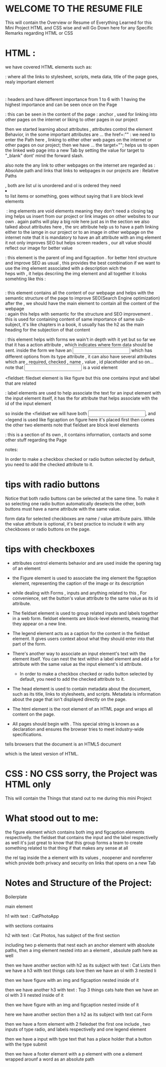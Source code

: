 # WELCOME TO THE RESUME FILE

This will contain the Overview or Resume of Everything Learned for this Mini Project HTML and CSS wise and will Go Down here for any Specific Remarks regarding HTML or CSS

# HTML :

we have covered HTML elements such as:

<head></head>: where all the links to stylesheet, scripts, meta data, title of the page goes,  realy important element

<h1></h1> : headers and have different importance from 1 to 6 with 1 having the highest importance and can be seen once on the Page
<p><p> : this can be seen in the content of the page
<a></a> : anchor , used for linking into other pages on the internet or liking to other pages in our project

then we started learning about attributes , attributes control the element Behavior, in the <a></a> some important attributes are
... the href=:"" : we need to enter the Path here , linking to either other web pages on the internet or other pages on our project; then we have
... the target=""; helps us to open the linked web page into a new Tab by setting the value for target to "\_blank"
dont' mind the forward slash.

also note the any link to other webpages on the internet are regarded as : Absolute path
and links that links to webpages in our projects are : Relative Paths

<ul></ul>
<ol></ol>, both are list ul is unordered and ol is ordered they need <li></li> to list items or something, goes without saying that li are block level elements

<img/> : img elements are void elements meaning they don't need a closing tag
img helps us insert from our project or link images on other websites to our own . again paths will play a big role here just as in the <a></a> section
we also talked about attributes here , the src attribute help us to have a path linking either to the iamge in our project or to an image in other webpage on the internet
note that it is mandatory to have an alt attribute with an img element it not only improves SEO but helps screen readers , our alt value should reflect our image for better value

<figure></figure>: this element is the parent of img and figcaption . for better html structure and improve SEO as usual , this provides the best combination if we want to use the img element associated with a description 
wich the <figcaption></figcaption> heps with , it helps descriing the img element  and all together it looks somehting like this :
<figure>
    <img/>
    <figcaption>
    </figcaption>
</figure>

<main></main>: this element contains all the content of our webpage and helps with the semantic structure of the page to improve SEO(Search Engine optimization)
after the <body></body>,  we should have the main element to contain all the content of the webpage

<section></section>: again this helps with semantic for the structure and SEO improvement . this is used for containing content of same importance of same sub-subject, it's like chapters in a book, it usually has the h2 as the main heading for the subjection of that content

<form></form>: this element helps with forms we wain't in depth with it yet but so far we that it has a action attribute , which indicates where form data should be sent.
inside the form we have an <input/> which has different options from its type attribute , it can also have several attributes which are , required, checked , name , value , id placeholder and so on...
note that <input/> is a void element

<fieldset</fieldset>: filedset element is like figure but this one contains input and label that are related

<label></label> : label elements are used to help associate the text for an input element
with the input element itself, it has the for attribute that helps associate with the id of the input element

so inside the
<fieldset</fieldset> we will have both <input/>, <label></label> and <legend</legend> is used like figcaption on figure here it's placed first then comes the other two elements note that fieldset are block level elements

<footer></footer>: this is a section of its own , it contains information, contacts and some other stuff regarding the Page

notes:

In order to make a checkbox checked or radio button selected by default,
you need to add the checked attribute to it.

# tips with radio buttons

Notice that both radio buttons can be selected at the same time.
To make it so selecting one radio button automatically deselects the other,
both buttons must have a name attribute with the same value.

form data for selected checkboxes are name / value attribute pairs.
While the value attribute is optional,
it's best practice to include it with any checkboxes or radio buttons
on the page.

# tips with checkboxes

- attributes control elements behavior and are used inside the opening tag of an element

- the Figure element is used to associate the img element the figcaption element, representing the caption of the image or its description

- while dealing with Forms , inputs and anything related to this , For convenience,
  set the button's value attribute to the same value as its id attribute.

- The fieldset element is used to group related inputs and labels together
  in a web form.
  fieldset elements are block-level elements,
  meaning that they appear on a new line.
- The legend element acts as a caption for the content in the fieldset element.
  It gives users context about what they should enter into that part of
  the form.

- There's another way to associate an input element's text
  with the element itself.
  You can nest the text within a label element and add a for attribute
  with the same value as
  the input element's id attribute.

  - In order to make a checkbox checked or radio button selected by default,
    you need to add the checked attribute to it.

- The head element is used to contain metadata about the document,
  such as its title, links to stylesheets, and scripts.
  Metadata is information about the page that isn't displayed
  directly on the page.

- The html element is the root element of an HTML page and wraps
  all content on the page.

- All pages should begin with <!DOCTYPE html>.
  This special string is known as a declaration and ensures the browser
  tries to meet industry-wide specifications.

<!DOCTYPE html> tells browsers that the document is an HTML5 document

which is the latest version of HTML.

# CSS : NO CSS sorry, the Project was HTML only

This will contain the Things that stand out to me during this mini Project

# What stood out to me:

the figure element which contains both img and figcaption elements respectivelly.
the fieldset that contains the input and the label respectivelly as well it's just great to know that this group forms a team to create something related to that thing if that makes any sense at all

the rel tag inside the a element with its values , noopener and noreferrer which provide both privacy and security on links that opens on a new Tab

# Notes and Structure of the Project:

Boilerplate

main element

h1 with text : CatPhotoApp

with sections contaains

h2 with text : Cat Photos, has subject of the first section

including two p elements that nest each an anchor element with absolute paths, then a img element nested into an a element , absolute path here as well

then we have another section
with h2 as its subject with text : Cat Lists
then we have a h3 with text things cats love
then we have an ol with 3 nested li

then we have figure with an img and figcaption nested inside of it

then we have another h3 with text : Top 3 things cats hate
then we have an ol with 3 li nested inside of it

then we have figure with an img and figcaption nested inside of it

here we have another section
then a h2 as its subject with text cat Form

then we have a form element
with 2 fieledset
the first one include , two inputs of type radio, and labels respectivelly and one legend element

then we have a input with type text that has a place holder that a button with the type submit

then we have a footer element
with a p element with one a element wrapped arounf a word as an absolute path
